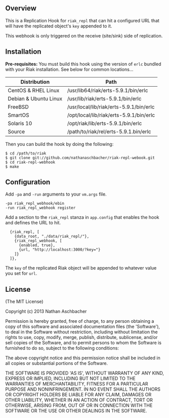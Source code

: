 ## Overview

This is a Replication Hook for `riak_repl` that can hit a configured URL that will have the replicated object's `key` appended to it.

This webhook is only triggered on the receive (site/sink) side of replication.

## Installation

**Pre-requisites:** You must build this hook using the version of `erlc` bundled with your Riak installation. See below for common locations...

Distribution | Path
  --- | ---
  CentOS & RHEL Linux    | /usr/lib64/riak/erts-5.9.1/bin/erlc |
  Debian & Ubuntu Linux	| /usr/lib/riak/erts-5.9.1/bin/erlc |
  FreeBSD	| /usr/local/lib/riak/erts-5.9.1/bin/erlc |
  SmartOS	| /opt/local/lib/riak/erts-5.9.1/bin/erlc
  Solaris 10	| /opt/riak/lib/erts-5.9.1/bin/erlc
  Source    | /path/to/riak/rel/erts-5.9.1.bin/erlc
  
Then you can build the hook by doing the following:

	$ cd /path/to/riak
	$ git clone git://github.com/nathanaschbacher/riak-repl-webook.git
	$ cd riak-repl-webhook
	$ make
	
## Configuration

Add `-pa` and `-run` arguments to your `vm.args` file.

```
-pa riak_repl_webhook/ebin
-run riak_repl_webhook register
```

Add a section to the `riak_repl` stanza in `app.config` that enables the hook and defines the URL to hit.

```
  {riak_repl, [
    {data_root, "./data/riak_repl/"},
    {riak_repl_webhook, [
      {enabled, true},
      {url, "http://localhost:3000/?key="}
    ]}
  ]},

```
The `key` of the replicated Riak object will be appended to whatever value you set for `url`.


## License

(The MIT License)

Copyright (c) 2013 Nathan Aschbacher

Permission is hereby granted, free of charge, to any person obtaining
a copy of this software and associated documentation files (the
'Software'), to deal in the Software without restriction, including
without limitation the rights to use, copy, modify, merge, publish,
distribute, sublicense, and/or sell copies of the Software, and to
permit persons to whom the Software is furnished to do so, subject to
the following conditions:

The above copyright notice and this permission notice shall be
included in all copies or substantial portions of the Software.

THE SOFTWARE IS PROVIDED 'AS IS', WITHOUT WARRANTY OF ANY KIND,
EXPRESS OR IMPLIED, INCLUDING BUT NOT LIMITED TO THE WARRANTIES OF
MERCHANTABILITY, FITNESS FOR A PARTICULAR PURPOSE AND NONINFRINGEMENT.
IN NO EVENT SHALL THE AUTHORS OR COPYRIGHT HOLDERS BE LIABLE FOR ANY
CLAIM, DAMAGES OR OTHER LIABILITY, WHETHER IN AN ACTION OF CONTRACT,
TORT OR OTHERWISE, ARISING FROM, OUT OF OR IN CONNECTION WITH THE
SOFTWARE OR THE USE OR OTHER DEALINGS IN THE SOFTWARE.